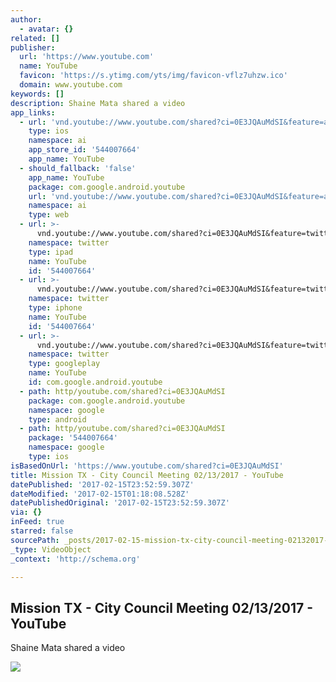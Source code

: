 ```yaml
---
author:
  - avatar: {}
related: []
publisher:
  url: 'https://www.youtube.com'
  name: YouTube
  favicon: 'https://s.ytimg.com/yts/img/favicon-vflz7uhzw.ico'
  domain: www.youtube.com
keywords: []
description: Shaine Mata shared a video
app_links:
  - url: 'vnd.youtube://www.youtube.com/shared?ci=0E3JQAuMdSI&feature=applinks'
    type: ios
    namespace: ai
    app_store_id: '544007664'
    app_name: YouTube
  - should_fallback: 'false'
    app_name: YouTube
    package: com.google.android.youtube
    url: 'vnd.youtube://www.youtube.com/shared?ci=0E3JQAuMdSI&feature=applinks'
    namespace: ai
    type: web
  - url: >-
      vnd.youtube://www.youtube.com/shared?ci=0E3JQAuMdSI&feature=twitter-deep-link
    namespace: twitter
    type: ipad
    name: YouTube
    id: '544007664'
  - url: >-
      vnd.youtube://www.youtube.com/shared?ci=0E3JQAuMdSI&feature=twitter-deep-link
    namespace: twitter
    type: iphone
    name: YouTube
    id: '544007664'
  - url: >-
      vnd.youtube://www.youtube.com/shared?ci=0E3JQAuMdSI&feature=twitter-deep-link
    namespace: twitter
    type: googleplay
    name: YouTube
    id: com.google.android.youtube
  - path: http/youtube.com/shared?ci=0E3JQAuMdSI
    package: com.google.android.youtube
    namespace: google
    type: android
  - path: http/youtube.com/shared?ci=0E3JQAuMdSI
    package: '544007664'
    namespace: google
    type: ios
isBasedOnUrl: 'https://www.youtube.com/shared?ci=0E3JQAuMdSI'
title: Mission TX - City Council Meeting 02/13/2017 - YouTube
datePublished: '2017-02-15T23:52:59.307Z'
dateModified: '2017-02-15T01:18:08.528Z'
datePublishedOriginal: '2017-02-15T23:52:59.307Z'
via: {}
inFeed: true
starred: false
sourcePath: _posts/2017-02-15-mission-tx-city-council-meeting-02132017-youtube.md
_type: VideoObject
_context: 'http://schema.org'

---
```

<article style=""><h1>Mission TX - City Council Meeting 02/13/2017 - YouTube</h1><p>Shaine Mata shared a video</p><img src="https://i.ytimg.com/vi/PZqhtMfnKZc/maxresdefault.jpg" /></article>